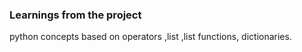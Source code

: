 ### Learnings from the project

 python concepts based on operators ,list ,list functions, dictionaries.


